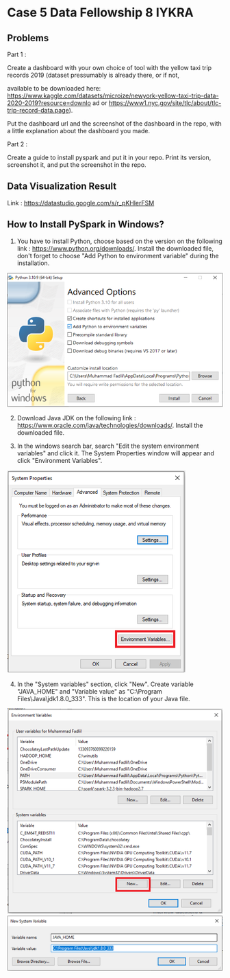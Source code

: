 # Case 5 Data Fellowship 8 IYKRA

## Problems
Part 1 :

Create a dashboard with your own choice of tool with the yellow taxi trip records 2019 (dataset
pressumably is already there, or if not,

available to be downloaded here:
https://www.kaggle.com/datasets/microize/newyork-yellow-taxi-trip-data-2020-2019?resource=downlo
ad or https://www1.nyc.gov/site/tlc/about/tlc-trip-record-data.page).

Put the dashboard url and the screenshot of the dashboard in the repo, with a little explanation about
the dashboard you made.

Part 2 :

Create a guide to install pyspark and put it in your repo. Print its version, screenshot it, and put the
screenshot in the repo.

## Data Visualization Result
Link : https://datastudio.google.com/s/r_pKHlerFSM



## How to Install PySpark in Windows?
1. You have to install Python, choose based on the version on the following link : https://www.python.org/downloads/. 
   Install the downloaded file, don't forget to choose "Add Python to environment variable" during the installation.

![](1.png)

2. Download Java JDK on the following link : https://www.oracle.com/java/technologies/downloads/. Install the downloaded file.

3. In the windows search bar, search "Edit the system environment variables" and click it. 
   The System Properties window will appear and click "Environment Variables".

![](2.png)

4. In the "System variables" section, click "New". Create variable "JAVA_HOME" and "Variable value" as "C:\Program Files\Java\jdk1.8.0_333".
   This is the location of your Java file.

![](3.png)
![](4.png)
